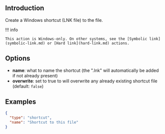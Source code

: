 ## Introduction

Create a Windows shortcut (LNK file) to the file.

!!! info

    This action is Windows-only. On other systems, see the [Symbolic link](symbolic-link.md) or [Hard link](hard-link.md) actions.


## Options

* **name**: what to name the shortcut (the ".lnk" will automatically be added if not already present)
* **overwrite**: set to true to will overwrite any already existing shortcut file (default: `false`)


## Examples

```json
{
  "type": "shortcut",
  "name": "Shortcut to this file"
}
```
